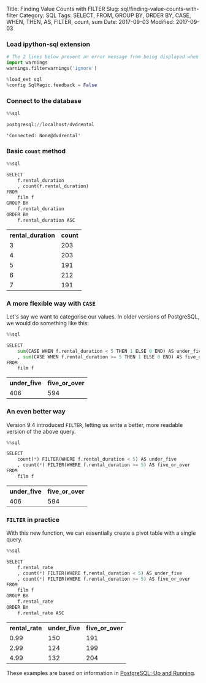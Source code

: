 Title: Finding Value Counts with FILTER
Slug: sql/finding-value-counts-with-filter
Category: SQL
Tags: SELECT, FROM, GROUP BY, ORDER BY, CASE, WHEN, THEN, AS, FILTER, count, sum
Date: 2017-09-03
Modified: 2017-09-03

### Load ipython-sql extension


```python
# The 2 lines below prevent an error message from being displayed when we run %load_ext sql
import warnings
warnings.filterwarnings('ignore')

%load_ext sql
%config SqlMagic.feedback = False
```

### Connect to the database


```python
%%sql

postgresql://localhost/dvdrental
```




    'Connected: None@dvdrental'



### Basic `count` method


```python
%%sql

SELECT
    f.rental_duration
    , count(f.rental_duration)
FROM
    film f
GROUP BY
    f.rental_duration
ORDER BY
    f.rental_duration ASC
```




<table>
    <tr>
        <th>rental_duration</th>
        <th>count</th>
    </tr>
    <tr>
        <td>3</td>
        <td>203</td>
    </tr>
    <tr>
        <td>4</td>
        <td>203</td>
    </tr>
    <tr>
        <td>5</td>
        <td>191</td>
    </tr>
    <tr>
        <td>6</td>
        <td>212</td>
    </tr>
    <tr>
        <td>7</td>
        <td>191</td>
    </tr>
</table>



### A more flexible way with `CASE`
Let's say we want to categorise our values. In older versions of PostgreSQL, we would do something like this:


```python
%%sql

SELECT
    sum(CASE WHEN f.rental_duration < 5 THEN 1 ELSE 0 END) AS under_five
    , sum(CASE WHEN f.rental_duration >= 5 THEN 1 ELSE 0 END) AS five_or_over
FROM
    film f
```




<table>
    <tr>
        <th>under_five</th>
        <th>five_or_over</th>
    </tr>
    <tr>
        <td>406</td>
        <td>594</td>
    </tr>
</table>



### An even better way
Version 9.4 introduced `FILTER`, letting us write a better, more readable version of the above query.


```python
%%sql

SELECT
    count(*) FILTER(WHERE f.rental_duration < 5) AS under_five
    , count(*) FILTER(WHERE f.rental_duration >= 5) AS five_or_over
FROM
    film f
```




<table>
    <tr>
        <th>under_five</th>
        <th>five_or_over</th>
    </tr>
    <tr>
        <td>406</td>
        <td>594</td>
    </tr>
</table>



### `FILTER` in practice
With this new function, we can essentially create a pivot table with a single query.


```python
%%sql

SELECT
    f.rental_rate
    , count(*) FILTER(WHERE f.rental_duration < 5) AS under_five
    , count(*) FILTER(WHERE f.rental_duration >= 5) AS five_or_over
FROM
    film f
GROUP BY
    f.rental_rate
ORDER BY
    f.rental_rate ASC
```




<table>
    <tr>
        <th>rental_rate</th>
        <th>under_five</th>
        <th>five_or_over</th>
    </tr>
    <tr>
        <td>0.99</td>
        <td>150</td>
        <td>191</td>
    </tr>
    <tr>
        <td>2.99</td>
        <td>124</td>
        <td>199</td>
    </tr>
    <tr>
        <td>4.99</td>
        <td>132</td>
        <td>204</td>
    </tr>
</table>



These examples are based on information in [PostgreSQL: Up and Running](https://www.amazon.co.uk/PostgreSQL-Running-Regina-Obe/dp/1449373194/).
